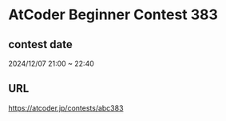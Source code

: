 # AtCoder Beginner Contest 383

## contest date 
2024/12/07 21:00 ~ 22:40

## URL
https://atcoder.jp/contests/abc383
